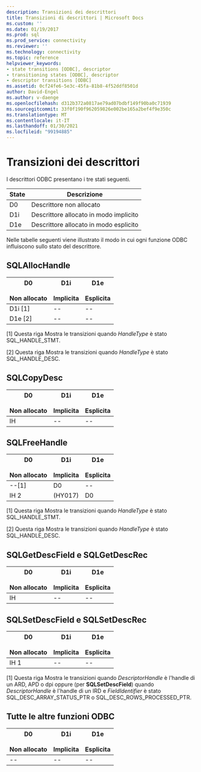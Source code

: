 ```yaml
---
description: Transizioni dei descrittori
title: Transizioni di descrittori | Microsoft Docs
ms.custom: ''
ms.date: 01/19/2017
ms.prod: sql
ms.prod_service: connectivity
ms.reviewer: ''
ms.technology: connectivity
ms.topic: reference
helpviewer_keywords:
- state transitions [ODBC], descriptor
- transitioning states [ODBC], descriptor
- descriptor transitions [ODBC]
ms.assetid: 0cf24fe6-5e3c-45fa-81b8-4f52ddf8501d
author: David-Engel
ms.author: v-daenge
ms.openlocfilehash: d312b372a0817ae79ad07bdbf149f90ba0c71939
ms.sourcegitcommit: 33f0f190f962059826e002be165a2bef4f9e350c
ms.translationtype: MT
ms.contentlocale: it-IT
ms.lasthandoff: 01/30/2021
ms.locfileid: "99194885"
---
```

# <a name="descriptor-transitions"></a>Transizioni dei descrittori
I descrittori ODBC presentano i tre stati seguenti.  
  
|State|Descrizione|  
|-----------|-----------------|  
|D0|Descrittore non allocato|  
|D1i|Descrittore allocato in modo implicito|  
|D1e|Descrittore allocato in modo esplicito|  
  
 Nelle tabelle seguenti viene illustrato il modo in cui ogni funzione ODBC influiscono sullo stato del descrittore.  
  
## <a name="sqlallochandle"></a>SQLAllocHandle  
  
|D0<br /><br /> Non allocato|D1i<br /><br /> Implicita|D1e<br /><br /> Esplicita|  
|------------------------|----------------------|----------------------|  
|D1i [1]|--|--|  
|D1e [2]|--|--|  
  
 [1] Questa riga Mostra le transizioni quando *HandleType* è stato SQL_HANDLE_STMT.  
  
 [2] Questa riga Mostra le transizioni quando *HandleType* è stato SQL_HANDLE_DESC.  
  
## <a name="sqlcopydesc"></a>SQLCopyDesc  
  
|D0<br /><br /> Non allocato|D1i<br /><br /> Implicita|D1e<br /><br /> Esplicita|  
|------------------------|----------------------|----------------------|  
|IH|--|--|  
  
## <a name="sqlfreehandle"></a>SQLFreeHandle  
  
|D0<br /><br /> Non allocato|D1i<br /><br /> Implicita|D1e<br /><br /> Esplicita|  
|------------------------|----------------------|----------------------|  
|--[1]|D0|--|  
|IH 2|(HY017)|D0|  
  
 [1] Questa riga Mostra le transizioni quando *HandleType* è stato SQL_HANDLE_STMT.  
  
 [2] Questa riga Mostra le transizioni quando *HandleType* è stato SQL_HANDLE_DESC.  
  
## <a name="sqlgetdescfield-and-sqlgetdescrec"></a>SQLGetDescField e SQLGetDescRec  
  
|D0<br /><br /> Non allocato|D1i<br /><br /> Implicita|D1e<br /><br /> Esplicita|  
|------------------------|----------------------|----------------------|  
|IH|--|--|  
  
## <a name="sqlsetdescfield-and-sqlsetdescrec"></a>SQLSetDescField e SQLSetDescRec  
  
|D0<br /><br /> Non allocato|D1i<br /><br /> Implicita|D1e<br /><br /> Esplicita|  
|------------------------|----------------------|----------------------|  
|IH 1|--|--|  
  
 [1] Questa riga Mostra le transizioni quando *DescriptorHandle* è l'handle di un ARD, APD o dpi oppure (per **SQLSetDescField**) quando *DescriptorHandle* è l'handle di un IRD e *FieldIdentifier* è stato SQL_DESC_ARRAY_STATUS_PTR o SQL_DESC_ROWS_PROCESSED_PTR.  
  
## <a name="all-other-odbc-functions"></a>Tutte le altre funzioni ODBC  
  
|D0<br /><br /> Non allocato|D1i<br /><br /> Implicita|D1e<br /><br /> Esplicita|  
|------------------------|----------------------|----------------------|  
|--|--|--|
